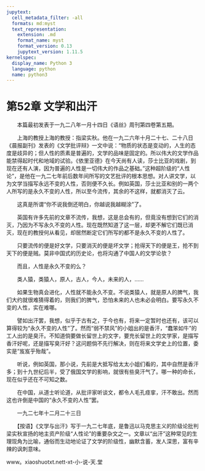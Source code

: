```yaml
---
jupytext:
  cell_metadata_filter: -all
  formats: md:myst
  text_representation:
    extension: .md
    format_name: myst
    format_version: 0.13
    jupytext_version: 1.11.5
kernelspec:
  display_name: Python 3
  language: python
  name: python3
---
```

# 第52章  文学和出汗 

　　本篇最初发表于一九二八年一月十四日《语丝》周刊第四卷第五期。 

　　上海的教授上海的教授：指梁实秋。他在一九二六年十月二十七、二十八日《晨报副刊》发表的《文学批评辩》一文中说：“物质的状态是变动的，人生的态度是歧异的；但人性的质素是普遍的，文学的品味是固定的。所以伟大的文学作品能禁得起时代和地域的试验。《依里亚德》在今天尚有人读，莎士比亚的戏剧，到现在还有人演，因为普遍的人性是一切伟大的作品之基础。”这种超阶级的“人性论”，是他在一九二七年前后数年间所写的文艺批评的根本思想。对人讲文学，以为文学当描写永远不变的人性，否则便不久长。例如英国，莎士比亚和别的一两个人所写的是永久不变的人性，所以至今流传，其余的不这样，就都消灭了云。 

　　这真是所谓“你不说我倒还明白，你越说我越糊涂”了。 

　　英国有许多先前的文章不流传，我想，这是总会有的，但竟没有想到它们的消灭，乃因为不写永久不变的人性。现在既然知道了这一层，却更不解它们既已消灭，现在的教授何从看见，却居然断定它们所写的都不是永久不变的人性了。 

　　只要流传的便是好文学，只要消灭的便是坏文学；抢得天下的便是王，抢不到天下的便是贼。莫非中国式的历史论，也将沟通了中国人的文学论欤？ 

　　而且，人性是永久不变的么？ 

　　类人猿，类猿人，原人，古人，今人，未来的人，…… 

　　如果生物真会进化，人性就不能永久不变。不说类猿人，就是原人的脾气，我们大约就很难猜得着的，则我们的脾气，恐怕未来的人也未必会明白。要写永久不变的人性，实在难哪。 

　　譬如出汗罢，我想，似乎于古有之，于今也有，将来一定暂时也还有，该可以算得较为“永久不变的人性”了。然而“弱不禁风”的小姐出的是香汗，“蠢笨如牛”的工人出的是臭汗。不知道倘要做长留世上的文字，要充长留世上的文学家，是描写香汗好呢，还是描写臭汗好？这问题倘不先行解决，则在将来文学史上的位置，委实是“岌岌乎殆哉”。 

　　听说，例如英国，那小说，先前是大抵写给太太小姐们看的，其中自然是香汗多；到十九世纪后半，受了俄国文学的影响，就很有些臭汗气了。哪一种的命长，现在似乎还在不可知之数。 

　　在中国，从道士听论道，从批评家听谈文，都令人毛孔痉挛，汗不敢出。然而这也许倒是中国的“永久不变的人性”罢。 

　　一九二七年十二月二十三日 

　　【按语】《文学与出汗》写于一九二七年底，是鲁迅以马克思主义的阶级论批判梁实秋宣扬的地主资产阶级“人性论”的重要杂文之一。文章以“出汗”这种常见的生理现角为比喻，通俗而生动地论证了文学的阶级性，幽默含蓄，发人深思，富有辛辣的讽刺意味。 

www。xiaoshuotxt.nett-xt-小-说-天.堂 

